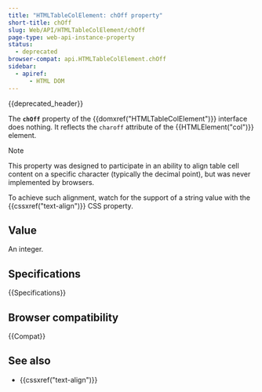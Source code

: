 ```yaml
---
title: "HTMLTableColElement: chOff property"
short-title: chOff
slug: Web/API/HTMLTableColElement/chOff
page-type: web-api-instance-property
status:
  - deprecated
browser-compat: api.HTMLTableColElement.chOff
sidebar:
  - apiref:
      - HTML DOM
---
```


{{deprecated_header}}

The **`chOff`** property of the {{domxref("HTMLTableColElement")}} interface does nothing. It reflects the `charoff` attribute of the {{HTMLElement("col")}} element.

> [!NOTE]
> This property was designed to participate in an ability to align table cell content on a specific character (typically the decimal point), but was never implemented by browsers.
>
> To achieve such alignment, watch for the support of a string value with the {{cssxref("text-align")}} CSS property.

## Value

An integer.

## Specifications

{{Specifications}}

## Browser compatibility

{{Compat}}

## See also

- {{cssxref("text-align")}}
